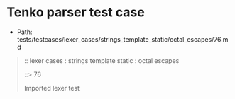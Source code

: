 # Tenko parser test case

- Path: tests/testcases/lexer_cases/strings_template_static/octal_escapes/76.md

> :: lexer cases : strings template static : octal escapes
>
> ::> 76
>
> Imported lexer test
>
> <template pure> FourToSeven OctalDigit end of string

## Input

`````js
`\77`
`````

## Output

_Note: the whole output block is auto-generated. Manual changes will be overwritten!_

Below follow outputs in four parsing modes: sloppy mode, strict mode script goal, module goal, web compat mode (always sloppy).

Note that the output parts are auto-generated by the test runner to reflect actual result.

### Sloppy mode

Parsed with script goal and as if the code did not start with strict mode header.

`````
throws: Parser error!
  Template contained an illegal escape, illegal in a statement

`\77`
^------- error
`````

### Strict mode

Parsed with script goal but as if it was starting with `"use strict"` at the top.

_Output same as sloppy mode._

### Module goal

Parsed with the module goal.

_Output same as sloppy mode._

### Web compat mode

Parsed in sloppy script mode but with the web compat flag enabled.

_Output same as sloppy mode._
